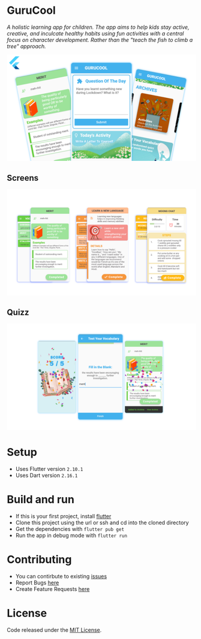 # GuruCool 
 
*A holistic learning app for children. The app aims to help kids stay active, creative, and inculcate healthy habits using fun activities with a central focus on character development. Rather than the "teach the fish to climb a tree" approach.*
 
![](https://github.com/Aditi-Mohan/guru_cool_v1/blob/master/readme_images/edited/cover.png)

## Screens

![](https://github.com/Aditi-Mohan/guru_cool_v1/blob/master/readme_images/edited/screens.png)

## Quizz

![](https://github.com/Aditi-Mohan/guru_cool_v1/blob/master/readme_images/edited/test.png)

<!-- <img src="https://github.com/Aditi-Mohan/guru_cool_v1/blob/master/readme_images/edited/screens.png" data-canonical-src="https://github.com/Aditi-Mohan/guru_cool_v1/blob/master/readme_images/edited/screens.png" width="400" height="300" /> -->

<!-- Screens             |     
:-------------------------:|:-------------------------:
![](https://github.com/Aditi-Mohan/guru_cool_v1/blob/master/readme_images/edited/screens.png)  |  hghgjhgjhggjgjh -->

# Setup
* Uses Flutter version  `2.10.1`
* Uses Dart version `2.16.1`

# Build and run
* If this is your first project, install [flutter](https://flutter.dev/docs/get-started/install)
* Clone this project using the url or ssh and cd into the cloned directory
* Get the dependencies with `flutter pub get`
* Run the app in debug mode with `flutter run`

# Contributing
* You can contirbute to existing [issues](https://github.com/Aditi-Mohan/guru_cool_v1/issues)
* Report Bugs [here](https://github.com/Aditi-Mohan/guru_cool_v1/issues/new?assignees=&labels=&template=bug_report.md&title=)
* Create Feature Requests [here](https://github.com/Aditi-Mohan/guru_cool_v1/issues/new?assignees=&labels=&template=feature_request.md&title=)

# License
Code released under the [MIT License](https://github.com/Aditi-Mohan/guru_cool_v1/blob/master/LICENSE).
